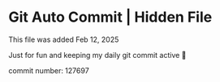 # Git Auto Commit | Hidden File

This file was added Feb 12, 2025

Just for fun and keeping my daily git commit active 🤪

commit number: 127697
